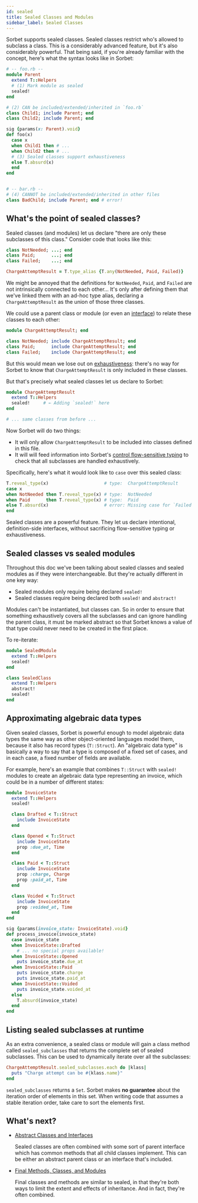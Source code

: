 ```yaml
---
id: sealed
title: Sealed Classes and Modules
sidebar_label: Sealed Classes
---
```


Sorbet supports sealed classes. Sealed classes restrict who's allowed to
subclass a class. This is a considerably advanced feature, but it's also
considerably powerful. That being said, if you're already familiar with the
concept, here's what the syntax looks like in Sorbet:

```ruby
# -- foo.rb --
module Parent
  extend T::Helpers
  # (1) Mark module as sealed
  sealed!
end

# (2) CAN be included/extended/inherited in `foo.rb`
class Child1; include Parent; end
class Child2; include Parent; end

sig {params(x: Parent).void}
def foo(x)
  case x
  when Child1 then # ...
  when Child2 then # ...
  # (3) Sealed classes support exhaustiveness
  else T.absurd(x)
  end
end


# -- bar.rb --
# (4) CANNOT be included/extended/inherited in other files
class BadChild; include Parent; end # error!
```

## What's the point of sealed classes?

Sealed classes (and modules) let us declare "there are only these subclasses of
this class." Consider code that looks like this:

```ruby
class NotNeeded; ...; end
class Paid;      ...; end
class Failed;    ...; end

ChargeAttemptResult = T.type_alias {T.any(NotNeeded, Paid, Failed)}
```

We might be annoyed that the definitions for `NotNeeded`, `Paid`, and `Failed`
are not intrinsically connected to each other... It's only after defining them
that we've linked them with an ad-hoc type alias, declaring a
`ChargeAttemptResult` as the union of those three classes.

We could use a parent class or module (or even an [interface](abstract.md)) to
relate these classes to each other:

```ruby
module ChargeAttemptResult; end

class NotNeeded; include ChargeAttemptResult; end
class Paid;      include ChargeAttemptResult; end
class Failed;    include ChargeAttemptResult; end
```

But this would mean we lose out on [exhaustiveness](exhaustiveness.md): there's
no way for Sorbet to know that `ChargeAttemptResult` is only included in these
classes.

But that's precisely what sealed classes let us declare to Sorbet:

```ruby
module ChargeAttemptResult
  extend T::Helpers
  sealed!     # ← Adding `sealed!` here
end

# ... same classes from before ...
```

Now Sorbet will do two things:

- It will only allow `ChargeAttemptResult` to be included into classes defined
  in this file.
- It will will feed information into Sorbet's
  [control flow-sensitive typing](flow-sensitive.md) to check that all
  subclasses are handled exhaustively.

Specifically, here's what it would look like to `case` over this sealed class:

```ruby
T.reveal_type(x)                     # type:  ChargeAttemptResult
case x
when NotNeeded then T.reveal_type(x) # type:  NotNeeded
when Paid      then T.reveal_type(x) # type:  Paid
else T.absurd(x)                     # error: Missing case for `Failed`
end
```

Sealed classes are a powerful feature. They let us declare intentional,
definition-side interfaces, without sacrificing flow-sensitive typing or
exhaustiveness.

## Sealed classes vs sealed modules

Throughout this doc we've been talking about sealed classes and sealed modules
as if they were interchangeable. But they're actually different in one key way:

- Sealed modules only require being declared `sealed!`
- Sealed classes require being declared both `sealed!` and `abstract!`

Modules can't be instantiated, but classes can. So in order to ensure that
something exhaustively covers all the subclasses and can ignore handling the
parent class, it must be marked abstract so that Sorbet knows a value of that
type could never need to be created in the first place.

To re-iterate:

```ruby
module SealedModule
  extend T::Helpers
  sealed!
end

class SealedClass
  extend T::Helpers
  abstract!
  sealed!
end
```

## Approximating algebraic data types

Given sealed classes, Sorbet is powerful enough to model algebraic data types
the same way as other object-oriented languages model them, because it also has
record types (`T::Struct`). An "algebraic data type" is basically a way to say
that a type is composed of a fixed set of cases, and in each case, a fixed
number of fields are available.

For example, here's an example that combines `T::Struct` with `sealed!` modules
to create an algebraic data type representing an invoice, which could be in a
number of different states:

```ruby
module InvoiceState
  extend T::Helpers
  sealed!

  class Drafted < T::Struct
    include InvoiceState
  end

  class Opened < T::Struct
    include InvoiceState
    prop :due_at, Time
  end

  class Paid < T::Struct
    include InvoiceState
    prop :charge, Charge
    prop :paid_at, Time
  end

  class Voided < T::Struct
    include InvoiceState
    prop :voided_at, Time
  end
end

sig {params(invoice_state: InvoiceState).void}
def process_invoice(invoice_state)
  case invoice_state
  when InvoiceState::Drafted
    # ... no special props available!
  when InvoiceState::Opened
    puts invoice_state.due_at
  when InvoiceState::Paid
    puts invoice_state.charge
    puts invoice_state.paid_at
  when InvoiceState::Voided
    puts invoice_state.voided_at
  else
    T.absurd(invoice_state)
  end
end
```

## Listing sealed subclasses at runtime

As an extra convenience, a sealed class or module will gain a class method
called `sealed_subclasses` that returns the complete set of sealed subclasses.
This can be used to dynamically iterate over all the subclasses:

```ruby
ChargeAttemptResult.sealed_subclasses.each do |klass|
  puts "Charge attempt can be #{klass.name}"
end
```

`sealed_subclasses` returns a `Set`. Sorbet makes **no guarantee** about the
iteration order of elements in this set. When writing code that assumes a stable
iteration order, take care to sort the elements first.

## What's next?

- [Abstract Classes and Interfaces](abstract.md)

  Sealed classes are often combined with some sort of parent interface which has
  common methods that all child classes implement. This can be either an
  abstract parent class or an interface that's included.

- [Final Methods, Classes, and Modules](final.md)

  Final classes and methods are similar to sealed, in that they're both ways to
  limit the extent and effects of inheritance. And in fact, they're often
  combined.
